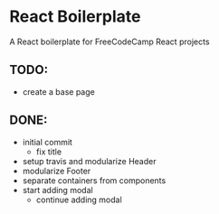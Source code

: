 # React Boilerplate

A React boilerplate for FreeCodeCamp React projects

## TODO:
- create a base page

## DONE:
- initial commit
	- fix title
- setup travis and modularize Header
- modularize Footer
- separate containers from components
- start adding modal
	- continue adding modal

